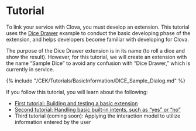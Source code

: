 # Tutorial
To link your service with Clova, you must develop an extension. This tutorial uses the [Dice Drawer](/CEK/Examples/Extension_Examples.md#DiceDrawer) example to conduct the basic developing phase of the extension, and helps developers become familiar with developing for Clova.

The purpose of the Dice Drawer extension is in its name (to roll a dice and show the result).
However, for this tutorial, we will create an extension with the name “Sample Dice” to avoid any confusion with “Dice Drawer,” which is currently in service.

{% include "/CEK/Tutorials/BasicInformation/DICE_Sample_Dialog.md" %}

If you follow this tutorial, you will learn about the following:
* [First tutorial: Building and testing a basic extension](/CEK/Tutorials/Build_Simple_Extension.md)
* [Second tutorial: Handling basic built-in intents, such as “yes” or “no”](/CEK/Tutorials/Handle_Builtin_Intents.md)
* Third tutorial (coming soon): Applying the interaction model to utilize information entered by the user
